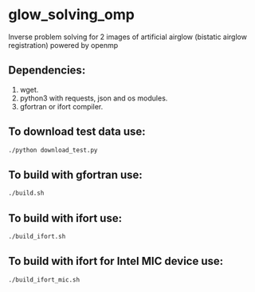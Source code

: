 # glow_solving_omp
Inverse problem solving for 2 images of artificial airglow (bistatic airglow registration) powered by openmp
## Dependencies:
1. wget.
2. python3 with requests, json and os modules.
3. gfortran or ifort compiler.
## To download test data use:
```bash
./python download_test.py
```
## To build with gfortran use:
```bash
./build.sh
```
## To build with ifort use:
```bash
./build_ifort.sh
```
## To build with ifort for Intel MIC device use:
```bash
./build_ifort_mic.sh
```